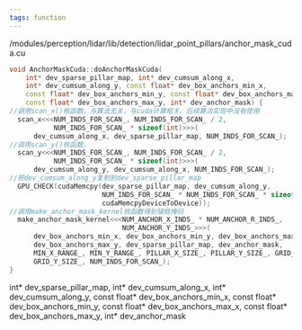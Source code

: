 ```yaml
---
tags: function
---
```

/modules/perception/lidar/lib/detection/lidar_point_pillars/anchor_mask_cuda.cu
```cpp
void AnchorMaskCuda::doAnchorMaskCuda(
    int* dev_sparse_pillar_map, int* dev_cumsum_along_x,
    int* dev_cumsum_along_y, const float* dev_box_anchors_min_x,
    const float* dev_box_anchors_min_y, const float* dev_box_anchors_max_x,
    const float* dev_box_anchors_max_y, int* dev_anchor_mask) {
//调用scan_x()核函数，与算法无关，与cuda计算相关。后续算法实现中没有使用
  scan_x<<<NUM_INDS_FOR_SCAN_, NUM_INDS_FOR_SCAN_ / 2,
           NUM_INDS_FOR_SCAN_ * sizeof(int)>>>(
      dev_cumsum_along_x, dev_sparse_pillar_map, NUM_INDS_FOR_SCAN_);
//调用scan_y()核函数，
  scan_y<<<NUM_INDS_FOR_SCAN_, NUM_INDS_FOR_SCAN_ / 2,
           NUM_INDS_FOR_SCAN_ * sizeof(int)>>>(
      dev_cumsum_along_y, dev_cumsum_along_x, NUM_INDS_FOR_SCAN_);
//把dev_cumsum_along_y复制到dev_sparse_pillar_map
  GPU_CHECK(cudaMemcpy(dev_sparse_pillar_map, dev_cumsum_along_y,
                       NUM_INDS_FOR_SCAN_ * NUM_INDS_FOR_SCAN_ * sizeof(int),
                       cudaMemcpyDeviceToDevice));
//调用make_anchor_mask_kernel核函数得到锚框掩码
  make_anchor_mask_kernel<<<NUM_ANCHOR_X_INDS_ * NUM_ANCHOR_R_INDS_,
                            NUM_ANCHOR_Y_INDS_>>>(
      dev_box_anchors_min_x, dev_box_anchors_min_y, dev_box_anchors_max_x,
      dev_box_anchors_max_y, dev_sparse_pillar_map, dev_anchor_mask,
      MIN_X_RANGE_, MIN_Y_RANGE_, PILLAR_X_SIZE_, PILLAR_Y_SIZE_, GRID_X_SIZE_,
      GRID_Y_SIZE_, NUM_INDS_FOR_SCAN_);
}
```
int* dev_sparse_pillar_map, 
int* dev_cumsum_along_x,
int* dev_cumsum_along_y, 
const float* dev_box_anchors_min_x,
const float* dev_box_anchors_min_y, 
const float* dev_box_anchors_max_x,
const float* dev_box_anchors_max_y, 
int* dev_anchor_mask